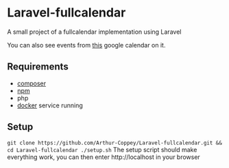 # Laravel-fullcalendar

A small project of a fullcalendar implementation using Laravel

You can also see events from [this](https://calendar.google.com/calendar/embed?src=5dcgsjup0ebe6miqrgm62jigtg%40group.calendar.google.com&ctz=Europe%2FParis) google calendar on it.

## Requirements
* [composer](https://getcomposer.org/)
* [npm](https://www.npmjs.com/)
* php
* [docker](https://www.docker.com/) service running

## Setup
`git clone https://github.com/Arthur-Coppey/Laravel-fullcalendar.git && cd Laravel-fullcalendar
./setup.sh`
The setup script should make everything work, you can then enter http://localhost in your browser
